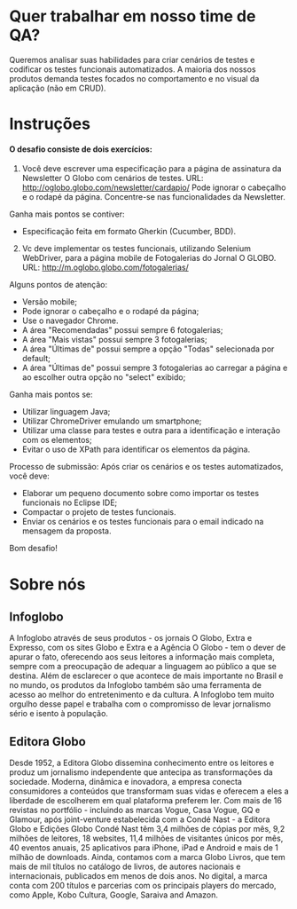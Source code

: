 # Quer trabalhar em nosso time de QA? 

Queremos analisar suas habilidades para criar cenários de testes e codificar os testes funcionais automatizados.
A maioria dos nossos produtos demanda testes focados no comportamento e no visual da aplicação (não em CRUD).

# Instruções

#### O desafio consiste de dois exercícios:

1. Você deve escrever uma especificação para a página de assinatura da Newsletter O Globo com cenários de testes.
URL: http://oglobo.globo.com/newsletter/cardapio/
Pode ignorar o cabeçalho e o rodapé da página. Concentre-se nas funcionalidades da Newsletter.
 
Ganha mais pontos se contiver:

* Especificação feita em formato Gherkin (Cucumber, BDD).

2. Vc deve implementar os testes funcionais, utilizando Selenium WebDriver, para a página mobile de Fotogalerias do Jornal O GLOBO.
URL: http://m.oglobo.globo.com/fotogalerias/ 

Alguns pontos de atenção:
* Versão mobile;
* Pode ignorar o cabeçalho e o rodapé da página;
* Use o navegador Chrome.
* A área "Recomendadas" possui sempre 6 fotogalerias;
* A área "Mais vistas" possui sempre 3 fotogalerias;
* A área "Últimas de" possui sempre a opção "Todas" selecionada por default;
* A área "Últimas de" possui sempre 3 fotogalerias ao carregar a página e ao escolher outra opção no "select" exibido;

Ganha mais pontos se:
* Utilizar linguagem Java;
* Utilizar ChromeDriver emulando um smartphone;
* Utilizar uma classe para testes e outra para a identificação e interação com os elementos;
* Evitar o uso de XPath para identificar os elementos da página.

Processo de submissão:
Após criar os cenários e os testes automatizados, você deve:
* Elaborar um pequeno documento sobre como importar os testes funcionais no Eclipse IDE;
* Compactar o projeto de testes funcionais.
* Enviar os cenários e os testes funcionais para o email indicado na mensagem da proposta.

Bom desafio!

# Sobre nós

## Infoglobo
A Infoglobo através de seus produtos - os jornais O Globo, Extra e Expresso, com os sites Globo e Extra e a Agência O Globo - tem o dever de apurar o fato, oferecendo aos seus leitores a informação mais completa, sempre com a preocupação de adequar a linguagem ao público a que se destina. Além de esclarecer o que acontece de mais importante no Brasil e no mundo, os produtos da Infoglobo também são uma ferramenta de acesso ao melhor do entretenimento e da cultura. A Infoglobo tem muito orgulho desse papel e trabalha com o compromisso de levar jornalismo sério e isento à população.

## Editora Globo
Desde 1952, a Editora Globo dissemina conhecimento entre os leitores e produz um jornalismo independente que antecipa as transformações da sociedade. Moderna, dinâmica e inovadora, a empresa conecta consumidores a conteúdos que transformam suas vidas e oferecem a eles a liberdade de escolherem em qual plataforma preferem ler. Com mais de 16 revistas no portfólio - incluindo as marcas Vogue, Casa Vogue, GQ e Glamour, após joint-venture estabelecida com a Condé Nast - a Editora Globo e Edições Globo Condé Nast têm 3,4 milhões de cópias por mês, 9,2 milhões de leitores, 18 websites, 11,4 milhões de visitantes únicos por mês, 40 eventos anuais, 25 aplicativos para iPhone, iPad e Android e mais de 1 milhão de downloads. Ainda, contamos com a marca Globo Livros, que tem mais de mil títulos no catálogo de livros, de autores nacionais e internacionais, publicados em menos de dois anos. No digital, a marca conta com 200 títulos e parcerias com os principais players do mercado, como Apple, Kobo Cultura, Google, Saraiva and Amazon.
